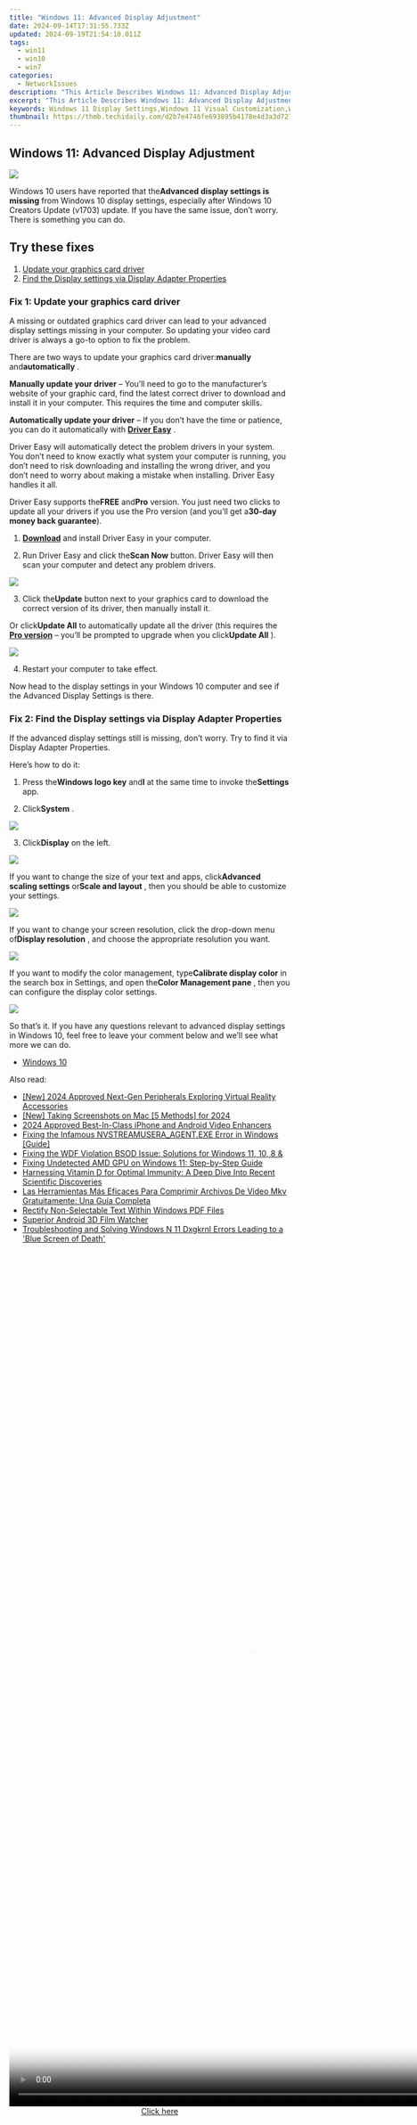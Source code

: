 ```yaml
---
title: "Windows 11: Advanced Display Adjustment"
date: 2024-09-14T17:31:55.733Z
updated: 2024-09-19T21:54:10.011Z
tags:
  - win11
  - win10
  - win7
categories:
  - NetworkIssues
description: "This Article Describes Windows 11: Advanced Display Adjustment"
excerpt: "This Article Describes Windows 11: Advanced Display Adjustment"
keywords: Windows 11 Display Settings,Windows 11 Visual Customization,Windows 11 Screen Adjustments,Enhanced Display Options in Windows 11,Windows 11 Advanced Graphics Tweaks,Windows 11 Monitor Configuration,High-Resolution Display on Windows 11
thumbnail: https://thmb.techidaily.com/d2b7e4746fe693895b4178e4d3a3d7272df65f201ddb10f4f23b159b9a8a8a69.jpg
---
```


## Windows 11: Advanced Display Adjustment

![](https://images.drivereasy.com/wp-content/uploads/2019/08/image-401.png)

 Windows 10 users have reported that the**Advanced display settings is missing** from Windows 10 display settings, especially after Windows 10 Creators Update (v1703) update. If you have the same issue, don’t worry. There is something you can do.

## Try these fixes

1. [Update your graphics card driver](#m1)
2. [Find the Display settings via Display Adapter Properties](#m2)

### Fix 1: Update your graphics card driver

 A missing or outdated graphics card driver can lead to your advanced display settings missing in your computer. So updating your video card driver is always a go-to option to fix the problem.

 There are two ways to update your graphics card driver:**manually** and**automatically** .

**Manually update your driver** – You’ll need to go to the manufacturer’s website of your graphic card, find the latest correct driver to download and install it in your computer. This requires the time and computer skills.

**Automatically update your driver** – If you don’t have the time or patience, you can do it automatically with **[Driver Easy](https://tools.techidaily.com/drivereasy/download/)**  .

 Driver Easy will automatically detect the problem drivers in your system. You don’t need to know exactly what system your computer is running, you don’t need to risk downloading and installing the wrong driver, and you don’t need to worry about making a mistake when installing. Driver Easy handles it all.

 Driver Easy supports the**FREE** and**Pro** version. You just need two clicks to update all your drivers if you use the Pro version (and you’ll get a**30-day money back guarantee**).

 1) **[Download](https://tools.techidaily.com/drivereasy/download/)**  and install Driver Easy in your computer.

 2) Run Driver Easy and click the**Scan Now** button. Driver Easy will then scan your computer and detect any problem drivers.

![](https://images.drivereasy.com/wp-content/uploads/2019/08/image-392.png)

 3) Click the**Update** button next to your graphics card to download the correct version of its driver, then manually install it.

 Or click**Update All** to automatically update all the driver (this requires the **[Pro version](https://tools.techidaily.com/drivereasy/download/)**  – you’ll be prompted to upgrade when you click**Update All** ).

![](https://images.drivereasy.com/wp-content/uploads/2019/08/image-393.png)

4) Restart your computer to take effect.

 Now head to the display settings in your Windows 10 computer and see if the Advanced Display Settings is there.

### Fix 2: Find the Display settings via Display Adapter Properties

 If the advanced display settings still is missing, don’t worry. Try to find it via Display Adapter Properties.

Here’s how to do it:

 1) Press the**Windows logo key** and**I** at the same time to invoke the**Settings** app.

 2) Click**System** .

![](https://images.drivereasy.com/wp-content/uploads/2019/08/image-394.png)

 3) Click**Display** on the left.

![](https://images.drivereasy.com/wp-content/uploads/2019/08/image-395.png)

 If you want to change the size of your text and apps, click**Advanced scaling settings** or**Scale and layout** , then you should be able to customize your settings.

![](https://images.drivereasy.com/wp-content/uploads/2019/08/image-396.png)

 If you want to change your screen resolution, click the drop-down menu of**Display resolution** , and choose the appropriate resolution you want.

![](https://images.drivereasy.com/wp-content/uploads/2019/08/image-397.png)

 If you want to modify the color management, type**Calibrate display color** in the search box in Settings, and open the**Color Management pane** , then you can configure the display color settings.

![](https://images.drivereasy.com/wp-content/uploads/2019/08/image-399.png)

 So that’s it. If you have any questions relevant to advanced display settings in Windows 10, feel free to leave your comment below and we’ll see what more we can do.

* [Windows 10](https://tools.techidaily.com/drivereasy/download/)

<ins class="adsbygoogle"
     style="display:block"
     data-ad-format="autorelaxed"
     data-ad-client="ca-pub-7571918770474297"
     data-ad-slot="1223367746"></ins>

<ins class="adsbygoogle"
     style="display:block"
     data-ad-client="ca-pub-7571918770474297"
     data-ad-slot="8358498916"
     data-ad-format="auto"
     data-full-width-responsive="true"></ins>

<span class="atpl-alsoreadstyle">Also read:</span>
<div><ul>
<li><a href="https://fox-info.techidaily.com/new-2024-approved-next-gen-peripherals-exploring-virtual-reality-accessories/"><u>[New] 2024 Approved Next-Gen Peripherals Exploring Virtual Reality Accessories</u></a></li>
<li><a href="https://screen-mirroring-recording.techidaily.com/new-taking-screenshots-on-mac-5-methods-for-2024/"><u>[New] Taking Screenshots on Mac [5 Methods] for 2024</u></a></li>
<li><a href="https://extra-lessons.techidaily.com/2024-approved-best-in-class-iphone-and-android-video-enhancers/"><u>2024 Approved Best-In-Class iPhone and Android Video Enhancers</u></a></li>
<li><a href="https://network-issues.techidaily.com/fixing-the-infamous-nvstreamuseraagentexe-error-in-windows-guide/"><u>Fixing the Infamous NVSTREAMUSERA_AGENT.EXE Error in Windows [Guide]</u></a></li>
<li><a href="https://network-issues.techidaily.com/fixing-the-wdf-violation-bsod-issue-solutions-for-windows-11-10-8-and/"><u>Fixing the WDF Violation BSOD Issue: Solutions for Windows 11, 10, 8 &</u></a></li>
<li><a href="https://network-issues.techidaily.com/fixing-undetected-amd-gpu-on-windows-11-step-by-step-guide/"><u>Fixing Undetected AMD GPU on Windows 11: Step-by-Step Guide</u></a></li>
<li><a href="https://network-issues.techidaily.com/harnessing-vitamin-d-for-optimal-immunity-a-deep-dive-into-recent-scientific-discoveries/"><u>Harnessing Vitamin D for Optimal Immunity: A Deep Dive Into Recent Scientific Discoveries</u></a></li>
<li><a href="https://blog-min.techidaily.com/las-herramientas-mas-eficaces-para-comprimir-archivos-de-video-mkv-gratuitamente-una-guia-completa/"><u>Las Herramientas Más Eficaces Para Comprimir Archivos De Video Mkv Gratuitamente: Una Guía Completa</u></a></li>
<li><a href="https://win11.techidaily.com/rectify-non-selectable-text-within-windows-pdf-files/"><u>Rectify Non-Selectable Text Within Windows PDF Files</u></a></li>
<li><a href="https://extra-resources.techidaily.com/superior-android-3d-film-watcher/"><u>Superior Android 3D Film Watcher</u></a></li>
<li><a href="https://blue-screen-error.techidaily.com/troubleshooting-and-solving-windows-n-11-dxgkrnl-errors-leading-to-a-blue-screen-of-death/"><u>Troubleshooting and Solving Windows N 11 Dxgkrnl Errors Leading to a 'Blue Screen of Death'</u></a></li>
</ul></div>

<!-- affiliate ads begin -->
<span id="2135472">
					<video width="864" height="1536" style="cursor:pointer"
           poster="//a.impactradius-go.com/display-clicktoplayimage/2135472.png"
           onclick="if(!this.playClicked){this.play();this.setAttribute('controls',true);this.playClicked=true;}">
	   <source src="//a.impactradius-go.com/display-ad/18498-2135472">
	   <img src="//a.impactradius-go.com/display-clicktoplayimage/2135472.png" style="border: none; height: 100%; width: 100%; object-fit: contain">
	</video>
	<div style="width:540px;text-align:center"><a href="javascript:window.open(decodeURIComponent('https%3A%2F%2Funicoeye.pxf.io%2Fc%2F5597632%2F2135472%2F18498'), '_blank');void(0);">Click here</a></div>
</span>
<img height="0" width="0" src="https://imp.pxf.io/i/5597632/2135472/18498" style="position:absolute;visibility:hidden;" border="0" />
<!-- affiliate ads end -->

